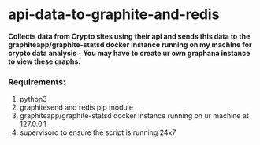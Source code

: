 # api-data-to-graphite-and-redis
**Collects data from Crypto sites using their api and sends this data to the graphiteapp/graphite-statsd docker instance running on my machine for crypto data analysis - You may have to create ur own graphana instance to view these graphs.**

### Requirements:
1. python3
2. graphitesend and redis pip module
3. graphiteapp/graphite-statsd docker instance running on ur machine at 127.0.0.1
4. supervisord to ensure the script is running 24x7
